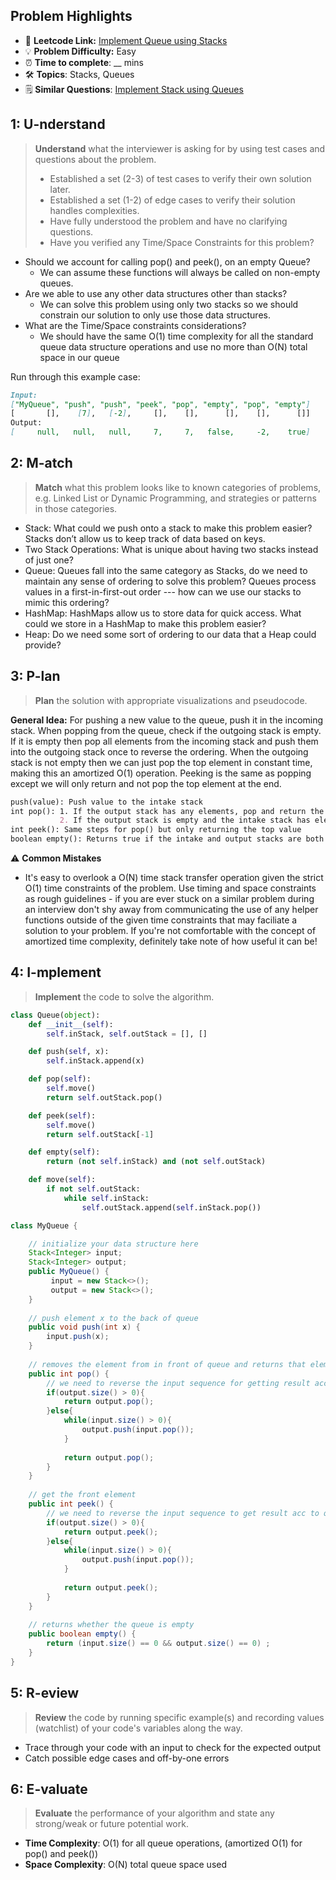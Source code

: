 ## Problem Highlights

* 🔗 **Leetcode Link:** [Implement Queue using Stacks](https://leetcode.com/problems/implement-queue-using-stacks/) 
* 💡 **Problem Difficulty:** Easy
* ⏰ **Time to complete**: __ mins
* 🛠️ **Topics**: Stacks, Queues
* 🗒️ **Similar Questions**: [Implement Stack using Queues](https://leetcode.com/problems/implement-stack-using-queues/)
    
## 1: U-nderstand
 
> **Understand** what the interviewer is asking for by using test cases and questions about the problem.
> 
> - Established a set (2-3) of test cases to verify their own solution later.
> - Established a set (1-2) of edge cases to verify their solution handles complexities.
> - Have fully understood the problem and have no clarifying questions.
> - Have you verified any Time/Space Constraints for this problem?

- Should we account for calling pop() and peek(), on an empty Queue?
   - We can assume these functions will always be called on non-empty queues.
- Are we able to use any other data structures other than stacks?
   - We can solve this problem using only two stacks so we should constrain our solution to only use those data structures.
- What are the Time/Space constraints considerations?
   - We should have the same O(1) time complexity for all the standard queue data structure operations and use no more than O(N) total space in our queue


Run through this example case:

```markdown
Input:
["MyQueue", "push", "push", "peek", "pop", "empty", "pop", "empty"]
[       [],    [7],   [-2],     [],    [],      [],    [],      []]
Output:
[     null,   null,   null,     7,     7,   false,     -2,    true]
```   
    
## 2: M-atch

> **Match** what this problem looks like to known categories of problems, e.g. Linked List or Dynamic Programming, and strategies or patterns in those categories.

- Stack: What could we push onto a stack to make this problem easier? Stacks don’t allow us to keep track of data based on keys.
- Two Stack Operations: What is unique about having two stacks instead of just one?
- Queue: Queues fall into the same category as Stacks, do we need to maintain any sense of ordering to solve this problem? Queues process values in a first-in-first-out order --- how can we use our stacks to mimic this ordering?
- HashMap: HashMaps allow us to store data for quick access. What could we store in a HashMap to make this problem easier?
- Heap: Do we need some sort of ordering to our data that a Heap could provide?

## 3: P-lan

> **Plan** the solution with appropriate visualizations and pseudocode.

**General Idea:** For pushing a new value to the queue, push it in the incoming stack. When popping from the queue, check if the outgoing stack is empty. If it is empty then pop all elements from the incoming stack and push them into the outgoing stack once to reverse the ordering. When the outgoing stack is not empty then we can just pop the top element in constant time, making this an amortized O(1) operation. Peeking is the same as popping except we will only return and not pop the top element at the end.


```markdown
push(value): Push value to the intake stack
int pop(): 1. If the output stack has any elements, pop and return the top value.
           2. If the output stack is empty and the intake stack has elements, then pop each element from intake stack and push it onto output stack. Finally pop and return the top value of output stack.
int peek(): Same steps for pop() but only returning the top value
boolean empty(): Returns true if the intake and output stacks are both empty, false otherwise

```

⚠️ **Common Mistakes**

* It's easy to overlook a O(N) time stack transfer operation given the strict O(1) time constraints of the problem. Use timing and space constraints as rough guidelines - if you are ever stuck on a similar problem during an interview don't shy away from communicating the use of any helper functions outside of the given time constraints that may faciliate a solution to your problem. If you're not comfortable with the concept of amortized time complexity, definitely take note of how useful it can be!

## 4: I-mplement

> **Implement** the code to solve the algorithm.

```python
class Queue(object):
    def __init__(self):
        self.inStack, self.outStack = [], []

    def push(self, x):
        self.inStack.append(x)

    def pop(self):
        self.move()
        return self.outStack.pop()

    def peek(self):
        self.move()
        return self.outStack[-1]

    def empty(self):
        return (not self.inStack) and (not self.outStack)

    def move(self):
        if not self.outStack:
            while self.inStack:
                self.outStack.append(self.inStack.pop())
```
```java
class MyQueue {

    // initialize your data structure here
    Stack<Integer> input;
    Stack<Integer> output;
    public MyQueue() {
         input = new Stack<>();
         output = new Stack<>();
    }
    
    // push element x to the back of queue
    public void push(int x) {
        input.push(x);
    }
    
    // removes the element from in front of queue and returns that element
    public int pop() { 
        // we need to reverse the input sequence for getting result acc to queue
        if(output.size() > 0){
            return output.pop();
        }else{
            while(input.size() > 0){
                output.push(input.pop());
            }
            
            return output.pop();
        }
    }
    
    // get the front element
    public int peek() {
        // we need to reverse the input sequence to get result acc to queue
        if(output.size() > 0){
            return output.peek();
        }else{
            while(input.size() > 0){
                output.push(input.pop());
            }
            
            return output.peek();
        }
    }
    
    // returns whether the queue is empty
    public boolean empty() {
        return (input.size() == 0 && output.size() == 0) ;
    }
}
```
    
## 5: R-eview

> **Review** the code by running specific example(s) and recording values (watchlist) of your code's variables along the way.

- Trace through your code with an input to check for the expected output
- Catch possible edge cases and off-by-one errors

## 6: E-valuate

> **Evaluate** the performance of your algorithm and state any strong/weak or future potential work.
    
* **Time Complexity**: O(1) for all queue operations, (amortized O(1) for pop() and peek())
* **Space Complexity**: O(N) total queue space used